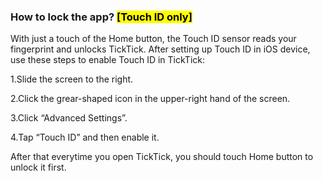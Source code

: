 ### How to lock the app? <Mark>[Touch ID only]</mark>

With just a touch of the Home button, the Touch ID sensor reads your fingerprint and unlocks TickTick. After setting up Touch ID in iOS device, use these steps to enable Touch ID in TickTick:  

1.Slide the screen to the right. 

2.Click the grear-shaped icon in the upper-right hand of the screen.

3.Click “Advanced Settings”.

4.Tap “Touch ID” and then enable it.

After that everytime you open TickTick, you should touch Home button to unlock it first.

